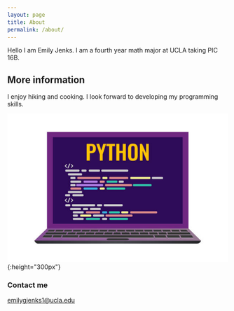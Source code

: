 ```yaml
---
layout: page
title: About
permalink: /about/
---
```

Hello I am Emily Jenks. I am a fourth year math major at UCLA taking PIC 16B.

## More information

I enjoy hiking and cooking. I look forward to developing my programming skills. 

![Python.png](/images/Python.png){:height="300px"}


### Contact me

[emilygjenks1@ucla.edu](mailto:emilygjenks1@ucla.edu)